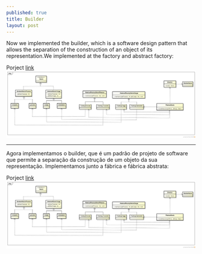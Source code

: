 ```yaml
---
published: true
title: Builder
layout: post
---
```

Now we implemented the builder, which is a software design pattern that allows the separation of the construction of an object of its representation.We implemented at the factory and abstract factory:

Porject [link](https://github.com/GrimaG/GrimaG.github.io/tree/master/FabricaNavioBuilder)
<img src="https://github.com/GrimaG/GrimaG.github.io/blob/master/FabricaNavioBuilder/Class%20Diagram0.png?raw=true" alt="IMAGE">

_______________________________________________________________________________
Agora implementamos o builder, que  é um padrão de projeto de software que permite a separação da construção de um objeto da sua representação. Implementamos junto a fábrica e fábrica abstrata:

Porject [link](https://github.com/GrimaG/GrimaG.github.io/tree/master/FabricaNavioBuilder)
<img src="https://github.com/GrimaG/GrimaG.github.io/blob/master/FabricaNavioBuilder/Class%20Diagram0.png?raw=true" alt="IMAGE">